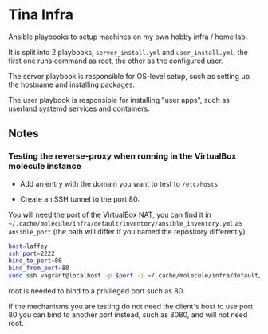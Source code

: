 # Tina Infra

Ansible playbooks to setup machines on my own hobby infra / home lab.

It is split into 2 playbooks, `server_install.yml` and `user_install.yml`, the
first one runs command as root, the other as the configured user.

The server playbook is responsible for OS-level setup, such as setting up the
hostname and installing packages.

The user playbook is responsible for installing "user apps", such as userland
systemd services and containers.

## Notes

### Testing the reverse-proxy when running in the VirtualBox molecule instance

- Add an entry with the domain you want to test to `/etc/hosts`

- Create an SSH tunnel to the port 80:

You will need the port of the VirtualBox NAT, you can find it in
`~/.cache/molecule/infra/default/inventory/ansible_inventory.yml` as
`ansible_port` (the path will differ if you named the repository differently)

```bash
host=laffey
ssh_port=2222
bind_to_port=80
bind_from_port=80
sudo ssh vagrant@localhost -p $port -i ~/.cache/molecule/infra/default/.vagrant/machines/$host/virtualbox/private_key -L $bind_port:127.0.0.1:$bind_from_port -N
```

root is needed to bind to a privileged port such as 80.

If the mechanisms you are testing do not need the client's host to use port 80
you can bind to another port instead, such as 8080, and will not need root.
